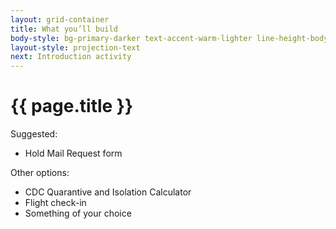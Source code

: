 ```yaml
---
layout: grid-container
title: What you’ll build
body-style: bg-primary-darker text-accent-warm-lighter line-height-body-4 padding-bottom-9 font-body-lg slide
layout-style: projection-text
next: Introduction activity
---
```


# {{ page.title }}

Suggested:

- Hold Mail Request form

Other options:

- CDC Quarantive and Isolation Calculator
- Flight check-in
- Something of your choice